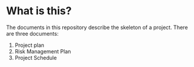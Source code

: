 # What is this?

The documents in this repository describe the skeleton of a project. There are
three documents:

1. Project plan
2. Risk Management Plan
3. Project Schedule